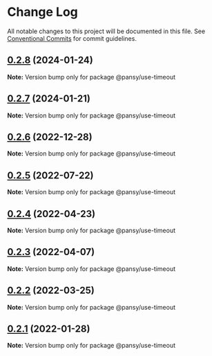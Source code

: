 # Change Log

All notable changes to this project will be documented in this file.
See [Conventional Commits](https://conventionalcommits.org) for commit guidelines.

## [0.2.8](https://github.com/pansyjs/react-hooks/compare/@pansy/use-timeout@0.2.7...@pansy/use-timeout@0.2.8) (2024-01-24)

**Note:** Version bump only for package @pansy/use-timeout





## [0.2.7](https://github.com/pansyjs/react-hooks/compare/@pansy/use-timeout@0.2.6...@pansy/use-timeout@0.2.7) (2024-01-21)

**Note:** Version bump only for package @pansy/use-timeout





## [0.2.6](https://github.com/pansyjs/react-hooks/compare/@pansy/use-timeout@0.2.5...@pansy/use-timeout@0.2.6) (2022-12-28)

**Note:** Version bump only for package @pansy/use-timeout





## [0.2.5](https://github.com/pansyjs/react-hooks/compare/@pansy/use-timeout@0.2.4...@pansy/use-timeout@0.2.5) (2022-07-22)

**Note:** Version bump only for package @pansy/use-timeout





## [0.2.4](https://github.com/pansyjs/react-hooks/compare/@pansy/use-timeout@0.2.3...@pansy/use-timeout@0.2.4) (2022-04-23)

**Note:** Version bump only for package @pansy/use-timeout





## [0.2.3](https://github.com/pansyjs/react-hooks/compare/@pansy/use-timeout@0.2.2...@pansy/use-timeout@0.2.3) (2022-04-07)

**Note:** Version bump only for package @pansy/use-timeout





## [0.2.2](https://github.com/pansyjs/react-hooks/compare/@pansy/use-timeout@0.2.1...@pansy/use-timeout@0.2.2) (2022-03-25)

**Note:** Version bump only for package @pansy/use-timeout





## [0.2.1](https://github.com/pansyjs/react-hooks/compare/@pansy/use-timeout@0.2.0...@pansy/use-timeout@0.2.1) (2022-01-28)

**Note:** Version bump only for package @pansy/use-timeout
